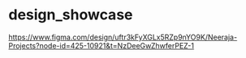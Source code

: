# design_showcase
https://www.figma.com/design/uftr3kFyXGLx5RZp9nYO9K/Neeraja-Projects?node-id=425-10921&t=NzDeeGwZhwferPEZ-1
